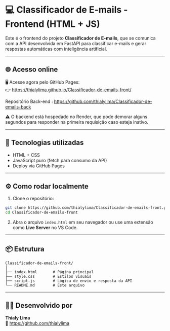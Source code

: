 
# 💻 Classificador de E-mails - Frontend (HTML + JS)

Este é o frontend do projeto **Classificador de E-mails**, que se comunica com a API desenvolvida em FastAPI para classificar e-mails e gerar respostas automáticas com inteligência artificial.

---

## 🌐 Acesso online

🖥️ Acesse agora pelo GitHub Pages:  
👉 https://thialylima.github.io/Classificador-de-emails-front/

Repositório Back-end :
https://github.com/thialylima/Classificador-de-emails-back

⚠️ O backend está hospedado no Render, que pode demorar alguns segundos para responder na primeira requisição caso esteja inativo.

---

## 🚀 Tecnologias utilizadas

- HTML + CSS
- JavaScript puro (fetch para consumo da API)
- Deploy via GitHub Pages

---

## ⚙️ Como rodar localmente

1. Clone o repositório:

```bash
git clone https://github.com/thialylima/Classificador-de-emails-front.git
cd Classificador-de-emails-front
```

2. Abra o arquivo `index.html` em seu navegador ou use uma extensão como **Live Server** no VS Code.

---

## 📦 Estrutura

```
Classificador-de-emails-front/
│
├── index.html       # Página principal
├── style.css        # Estilos visuais
├── script.js        # Lógica de envio e resposta da API
└── README.md        # Este arquivo
```

---

## 👨‍💻 Desenvolvido por

**Thialy Lima**  
🔗 https://github.com/thialylima
